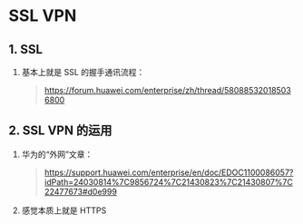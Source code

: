 # SSL VPN

## 1. SSL

1. 基本上就是 SSL 的握手通讯流程：

    > https://forum.huawei.com/enterprise/zh/thread/580885320185036800

## 2. SSL VPN 的运用

1. 华为的“外网”文章：

    > https://support.huawei.com/enterprise/en/doc/EDOC1100086057?idPath=24030814%7C9856724%7C21430823%7C21430807%7C22477673#d0e999

2. 感觉本质上就是 HTTPS